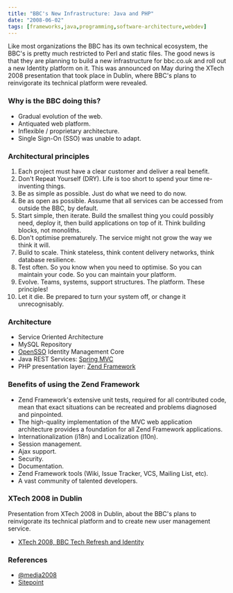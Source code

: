 ```yaml
---
title: "BBC's New Infrastructure: Java and PHP"
date: "2008-06-02"
tags: [frameworks,java,programming,software-architecture,webdev]
---
```


Like most organizations the BBC has its own technical ecosystem, the BBC's is pretty much restricted to Perl and static files. The good news is that they are planning to build a new infrastructure for bbc.co.uk and roll out a new Identity platform on it. This was announced on May during the XTech 2008 presentation that took place in Dublin, where BBC's plans to reinvigorate its technical platform were revealed.

### Why is the BBC doing this?

- Gradual evolution of the web.
- Antiquated web platform.
- Inflexible / proprietary architecture.
- Single Sign-On (SSO) was unable to adapt.

### Architectural principles

1. Each project must have a clear customer and deliver a real benefit.
2. Don't Repeat Yourself (DRY). Life is too short to spend your time re-inventing things.
3. Be as simple as possible. Just do what we need to do now.
4. Be as open as possible. Assume that all services can be accessed from outside the BBC, by default.
5. Start simple, then iterate. Build the smallest thing you could possibly need, deploy it, then build applications on top of it. Think building blocks, not monoliths.
6. Don't optimise prematurely. The service might not grow the way we think it will.
7. Build to scale. Think stateless, think content delivery networks, think database resilience.
8. Test often. So you know when you need to optimise. So you can maintain your code. So you can maintain your platform.
9. Evolve. Teams, systems, support structures. The platform. These principles!
10. Let it die. Be prepared to turn your system off, or change it unrecognisably.

### Architecture

- Service Oriented Architecture
- MySQL Repository
- [OpenSSO](https://opensso.dev.java.net/) Identity Management Core
- Java REST Services: [Spring MVC](http://www.springframework.org/)
- PHP presentation layer: [Zend Framework](http://framework.zend.com/)

### Benefits of using the Zend Framework

- Zend Framework's extensive unit tests, required for all contributed code, mean that exact situations can be recreated and problems diagnosed and pinpointed.
- The high-quality implementation of the MVC web application architecture provides a foundation for all Zend Framework applications.
- Internationalization (i18n) and Localization (l10n).
- Session management.
- Ajax support.
- Security.
- Documentation.
- Zend Framework tools (Wiki, Issue Tracker, VCS, Mailing List, etc).
- A vast community of talented developers.

### XTech 2008 in Dublin

Presentation from XTech 2008 in Dublin, about the BBC's plans to reinvigorate its technical platform and to create new user management service.

- [XTech 2008, BBC Tech Refresh and Identity](http://www.slideshare.net/bquinn/xtech-2008-bbc-tech-refresh-and-identity-brendan-quinn-and-ben-smith)

### References

- [@media2008](http://www.vivabit.com/atmedia2008/london/sessions/#forexample)
- [Sitepoint](http://www.sitepoint.com/blogs/2008/05/30/media2008-day-one/)
